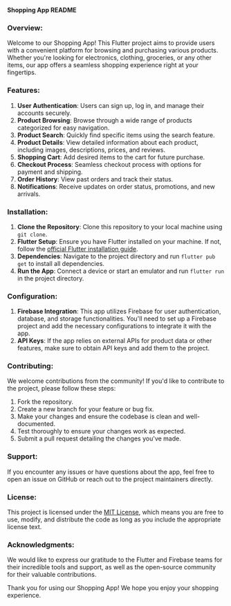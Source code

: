 **Shopping App README**

### Overview:
Welcome to our Shopping App! This Flutter project aims to provide users with a convenient platform for browsing and purchasing various products. Whether you're looking for electronics, clothing, groceries, or any other items, our app offers a seamless shopping experience right at your fingertips.

### Features:
1. **User Authentication**: Users can sign up, log in, and manage their accounts securely.
2. **Product Browsing**: Browse through a wide range of products categorized for easy navigation.
3. **Product Search**: Quickly find specific items using the search feature.
4. **Product Details**: View detailed information about each product, including images, descriptions, prices, and reviews.
5. **Shopping Cart**: Add desired items to the cart for future purchase.
6. **Checkout Process**: Seamless checkout process with options for payment and shipping.
7. **Order History**: View past orders and track their status.
8. **Notifications**: Receive updates on order status, promotions, and new arrivals.

### Installation:
1. **Clone the Repository**: Clone this repository to your local machine using `git clone`.
2. **Flutter Setup**: Ensure you have Flutter installed on your machine. If not, follow the [official Flutter installation guide](https://flutter.dev/docs/get-started/install).
3. **Dependencies**: Navigate to the project directory and run `flutter pub get` to install all dependencies.
4. **Run the App**: Connect a device or start an emulator and run `flutter run` in the project directory.

### Configuration:
1. **Firebase Integration**: This app utilizes Firebase for user authentication, database, and storage functionalities. You'll need to set up a Firebase project and add the necessary configurations to integrate it with the app.
2. **API Keys**: If the app relies on external APIs for product data or other features, make sure to obtain API keys and add them to the project.

### Contributing:
We welcome contributions from the community! If you'd like to contribute to the project, please follow these steps:
1. Fork the repository.
2. Create a new branch for your feature or bug fix.
3. Make your changes and ensure the codebase is clean and well-documented.
4. Test thoroughly to ensure your changes work as expected.
5. Submit a pull request detailing the changes you've made.

### Support:
If you encounter any issues or have questions about the app, feel free to open an issue on GitHub or reach out to the project maintainers directly.

### License:
This project is licensed under the [MIT License](LICENSE), which means you are free to use, modify, and distribute the code as long as you include the appropriate license text.

### Acknowledgments:
We would like to express our gratitude to the Flutter and Firebase teams for their incredible tools and support, as well as the open-source community for their valuable contributions.

Thank you for using our Shopping App! We hope you enjoy your shopping experience.
